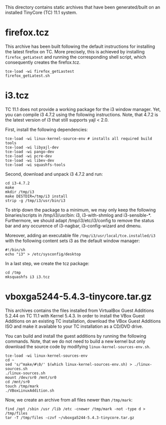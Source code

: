 This directory contains static archives that have been generated/built
on an installed TinyCore (TC) 11.1 system.

# firefox.tcz

This archive has been built following the default instructions for installing
the latest firefox on TC.
More precisely, this is achieved by installing `firefox_getLatest` and running
the corresponding shell script, which consequently creates the firefox.tcz.

```
tce-load -wi firefox_getLastest
firefox_getLatest.sh
```

# i3.tcz

TC 11.1 does not provide a working package for the i3 window manager.
Yet, you can compile i3 4.7.2 using the following instructions.
Note, that 4.7.2 is the latest version of i3 that still supports yajl < 2.0.

First, install the following dependencies:

```
tce-load -wi linux-kernel-source-env # installs all required build tools
tce-load -wi libyajl-dev
tce-load -wi pango-dev
tce-load -wi pcre-dev
tce-load -wi libev-dev
tce-load -wi squashfs-tools
```

Second, download and unpack i3 4.7.2 and run:

```
cd i3-4.7.2
make
mkdir /tmp/i3
make DESTDIR=/tmp/i3 install
strip -g /tmp/i3/usr/bin/i3
```

To strip down the package to a minimum, we may only keep the following
binaries/scripts in /tmp/i3/usr/bin: i3, i3-with-shmlog and i3-sensible-\*.
Furthermore, we should adapt /tmp/i3/etc/i3/config to remove the status bar 
and any occurence of i3-nagbar, i3-config-wizard and dmenu.

Moreover, adding an executable file `/tmp/i3/usr/local/tce.installed/i3` with
the following content sets i3 as the default window manager:

```
#!/bin/sh
echo "i3" > /etc/sysconfig/desktop
```

In a last step, we create the tcz package:

```
cd /tmp
mksquashfs i3 i3.tcz
```

# vboxga5244-5.4.3-tinycore.tar.gz

This archives contains the files installed from VirtualBox Guest Additions 5.2.44
on TC 11.1 with Kernel 5.4.3.
In order to install the VBox Guest Additions on an existing TC installation,
download the VBox Guest Additions ISO and make it available to your TC installation
as a CD/DVD drive.

You can build and install the guest additions by running the following commands.
Note, that we do not need to build a new kernel but only download the source code
by modifying `linux-kernel-sources-env.sh`.

```
tce-load -wi linux-kernel-sources-env
cd ~
sed 's/^make/#\0/' $(which linux-kernel-sources-env.sh) > ./linux-sources.sh
./linux-sources.sh
mount /dev/sr0 /mnt/sr0
cd /mnt/sr0
touch /tmp/mark
./VBoxLinuxAddition.sh
```

Now, we create an archive from all files newer than `/tmp/mark`:

```
find /opt /sbin /usr /lib /etc -cnewer /tmp/mark -not -type d > /tmp/files
tar -T /tmp/files -czvf ~/vboxga5244-5.4.3-tinycore.tar.gz
```
